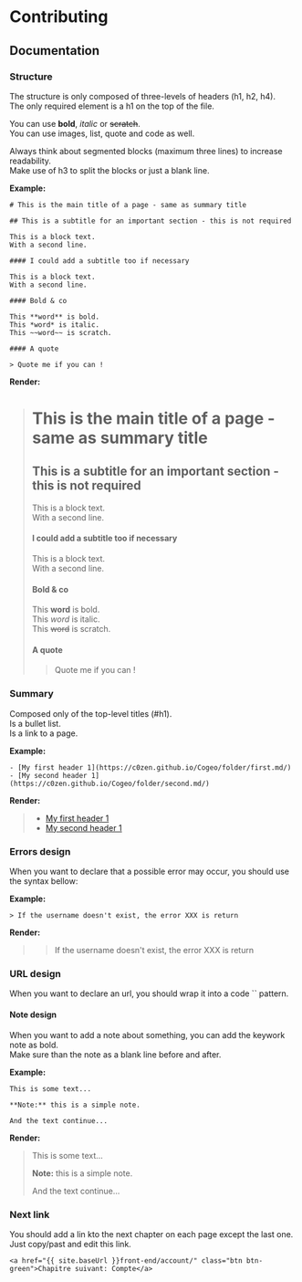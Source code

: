 # Contributing

## Documentation

### Structure

The structure is only composed of three-levels of headers (h1, h2, h4).  
The only required element is a h1 on the top of the file.

You can use **bold**, *italic* or ~~scratch~~.  
You can use images, list, quote and code as well.  

Always think about segmented blocks (maximum three lines) to increase readability.  
Make use of h3 to split the blocks or just a blank line.

**Example:**

```
# This is the main title of a page - same as summary title

## This is a subtitle for an important section - this is not required

This is a block text.  
With a second line.

#### I could add a subtitle too if necessary

This is a block text.  
With a second line.

#### Bold & co

This **word** is bold.  
This *word* is italic.  
This ~~word~~ is scratch.

#### A quote

> Quote me if you can !
```

**Render:**

> # This is the main title of a page - same as summary title
> 
> ## This is a subtitle for an important section - this is not required
> 
> This is a block text.  
> With a second line.
> 
> #### I could add a subtitle too if necessary
> 
> This is a block text.  
> With a second line.
> 
> #### Bold & co
> 
> This **word** is bold.  
> This *word* is italic.  
> This ~~word~~ is scratch.
> 
> #### A quote
> 
> > Quote me if you can !

### Summary

Composed only of the top-level titles (#h1).  
Is a bullet list.  
Is a link to a page.

**Example:**

```
- [My first header 1](https://c0zen.github.io/Cogeo/folder/first.md/)
- [My second header 1](https://c0zen.github.io/Cogeo/folder/second.md/)
```

**Render:**

> - [My first header 1](https://c0zen.github.io/Cogeo/folder/first.md/)
> - [My second header 1](https://c0zen.github.io/Cogeo/folder/second.md/)

### Errors design

When you want to declare that a possible error may occur, you should use the syntax bellow:

**Example:**

```
> If the username doesn't exist, the error XXX is return
```

**Render:**

> > If the username doesn't exist, the error XXX is return

### URL design

When you want to declare an url, you should wrap it into a code `` pattern.

#### Note design

When you want to add a note about something, you can add the keywork note as bold.  
Make sure than the note as a blank line before and after.

**Example:**

```
This is some text...

**Note:** this is a simple note.

And the text continue...
```

**Render:**

> This is some text...
> 
> **Note:** this is a simple note.
> 
> And the text continue...

### Next link

You should add a lin kto the next chapter on each page except the last one.  
Just copy/past and edit this link.

```
<a href="{{ site.baseUrl }}front-end/account/" class="btn btn-green">Chapitre suivant: Compte</a>
```
